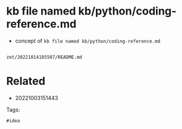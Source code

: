 # kb file named kb/python/coding-reference.md

- concept of `kb file named kb/python/coding-reference.md`

```
```

` zet/20221014185507/README.md `

# Related

- 20221003151443

Tags:

    #idea
